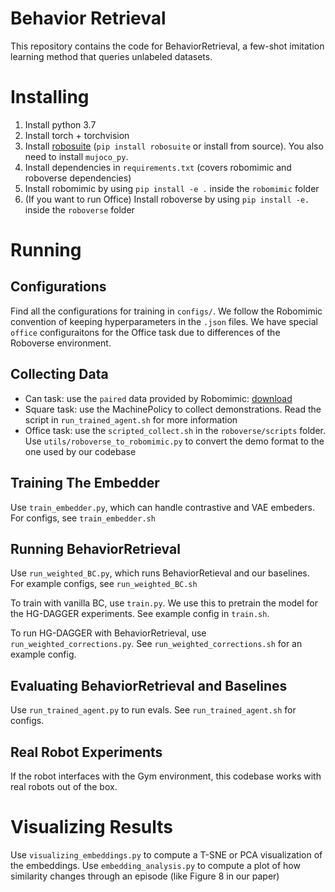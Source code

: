 # Behavior Retrieval
This repository contains the code for BehaviorRetrieval, a few-shot imitation learning method that queries unlabeled datasets. 
# Installing
1. Install python 3.7 
2. Install torch + torchvision 
3. Install [robosuite](https://robosuite.ai/)  (`pip install robosuite` or install from source). You also need to install `mujoco_py`. 
4. Install dependencies in `requirements.txt` (covers robomimic and roboverse dependencies)
5. Install robomimic by using `pip install -e .` inside the `robomimic` folder
6. (If you want to run Office) Install roboverse by using `pip install -e.` inside the `roboverse` folder

# Running 
## Configurations
Find all the configurations for training in `configs/`. We follow the Robomimic convention of keeping hyperparameters in the `.json` files. We have special `office` configuraitons for the Office task due to differences of the Roboverse environment. 
## Collecting Data
* Can task: use the `paired` data provided by Robomimic: [download](http://downloads.cs.stanford.edu/downloads/rt_benchmark/can/paired/image.hdf5)
* Square task: use the MachinePolicy to collect demonstrations. Read the script in `run_trained_agent.sh` for more information
* Office task: use the `scripted_collect.sh` in the `roboverse/scripts` folder. Use `utils/roboverse_to_robomimic.py` to convert the demo format to the one used by our codebase

## Training The Embedder
Use `train_embedder.py`, which can handle contrastive and VAE embeders. For configs, see `train_embedder.sh` 

## Running BehaviorRetrieval
Use `run_weighted_BC.py`, which runs BehaviorRetieval and our baselines. For example configs, see `run_weighted_BC.sh`

To train with vanilla BC, use `train.py`. We use this to pretrain the model for the HG-DAGGER experiments. See example config in `train.sh`. 

To run HG-DAGGER with BehaviorRetrieval, use `run_weighted_corrections.py`. See `run_weighted_corrections.sh` for an example config. 

## Evaluating BehaviorRetrieval and Baselines
Use `run_trained_agent.py` to run evals. See `run_trained_agent.sh` for configs. 

## Real Robot Experiments
If the robot interfaces with the Gym environment, this codebase works with real robots out of the box.  

# Visualizing Results
Use `visualizing_embeddings.py` to compute a T-SNE or PCA visualization of the embeddings. Use `embedding_analysis.py` to compute a plot of how similarity changes through an episode (like Figure 8 in our paper)

